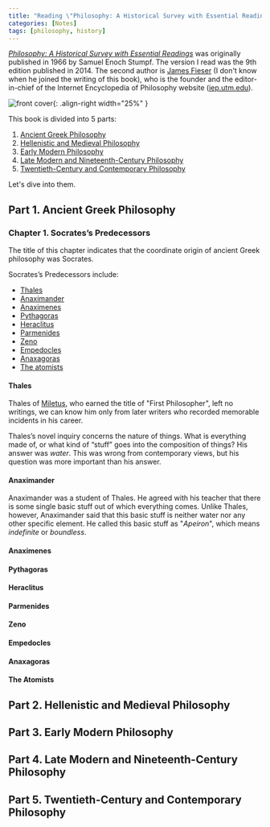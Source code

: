 ```yaml
---
title: "Reading \"Philosophy: A Historical Survey with Essential Readings, 9th Edition\""
categories: [Notes]
tags: [philosophy, history]
---
```


*[Philosophy: A Historical Survey with Essential Readings](https://www.amazon.com/dp/007811909X)* was originally published in 1966 by Samuel Enoch Stumpf. The version I read was the 9th edition published in 2014. The second author is [James Fieser](http://utm.edu/staff/jfieser/) (I don't know when he joined the writing of this book), who is the founder and the editor-in-chief of the Internet Encyclopedia of Philosophy website ([iep.utm.edu](https://www.iep.utm.edu/)).

![front cover](https://images-na.ssl-images-amazon.com/images/I/51YGxvGYPXL._SX337_BO1,204,203,200_.jpg){: .align-right width="25%" }

This book is divided into 5 parts:

1. [Ancient Greek Philosophy](#part-1-ancient-greek-philosophy)
2. [Hellenistic and Medieval Philosophy](#part-2-hellenistic-and-medieval-philosophy)
3. [Early Modern Philosophy](#part-3-early-modern-philosophy)
4. [Late Modern and Nineteenth-Century Philosophy](#part-4-late-modern-and-nineteenth-century-philosophy)
5. [Twentieth-Century and Contemporary Philosophy](#part-5-twentieth-century-and-contemporary-philosophy)

Let's dive into them.

## Part 1. Ancient Greek Philosophy

### Chapter 1. Socrates’s Predecessors

The title of this chapter indicates that the coordinate origin of ancient Greek philosophy was Socrates.

Socrates’s Predecessors include:

- [Thales](#thales)
- [Anaximander](#anaximander)
- [Anaximenes](#anaximenes)
- [Pythagoras](#pythagoras)
- [Heraclitus](#heraclitus)
- [Parmenides](#parmenides)
- [Zeno](#zeno)
- [Empedocles](#empedocles)
- [Anaxagoras](#anaxagoras)
- [The atomists](#the-atomists)

#### Thales

Thales of [Miletus](https://goo.gl/maps/t77komWkwUXhRn6Q7), who earned the title of "First Philosopher", left no writings, we can know him only from later writers who recorded memorable incidents in his career.

Thales’s novel inquiry concerns the nature of things. What is everything made of, or what kind of “stuff” goes into the composition of things? His answer was *water*. This was wrong from contemporary views, but his question was more important than his answer.

#### Anaximander

Anaximander was a student of Thales. He agreed with his teacher that there is some single basic stuff out of which everything comes. Unlike Thales, however, Anaximander said that this basic stuff is neither water nor any other specific element. He called this basic stuff as "*Apeiron*", which means *indefinite* or *boundless*.

#### Anaximenes

#### Pythagoras

#### Heraclitus

#### Parmenides

#### Zeno

#### Empedocles

#### Anaxagoras

#### The Atomists

## Part 2. Hellenistic and Medieval Philosophy

## Part 3. Early Modern Philosophy

## Part 4. Late Modern and Nineteenth-Century Philosophy

## Part 5. Twentieth-Century and Contemporary Philosophy
